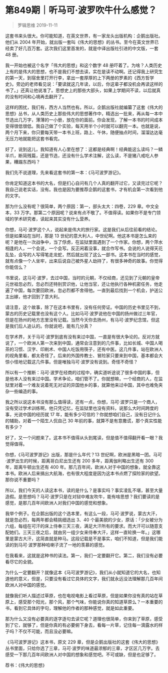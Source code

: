# 第849期｜听马可·波罗吹牛什么感觉？
> 罗辑思维
2019-11-11

这套书来头很大。你可能知道，在英文世界，有一家龙头出版机构：企鹅出版社。他们从 2004 年开始，就出版一套叫《伟大的思想》的丛书。至今在英文世界已经卖了好几百万套。这次我们这里首发的，就是中译出版社引进的中文版，一套 48 册。

我一开始也被这个名字「伟大的思想」和这个数字 48 册吓着了。为啥？人类历史上有的是伟大的思想，也不是我们不想去读，实在是读不动啊。还记得我上研究生的第一天，到宿舍里打开行李，拿出一套厚厚的上下两册的罗素的《西方哲学史》。旁边的老师看见说：「要读就这几年读，以后，你这辈子都没机会再读这样的书了。」还真让他说准了。思想史上的那些大部头，如果上学期间不读，以后就真的没有时间和心境再去翻开了。

这样的困扰，我们有，西方人当然也有。所以，企鹅出版社就编纂了这套《伟大的思想》丛书，从人类历史上那些伟大的思想著作中，精选出一批来，再从每一本中节选出几万字，薄薄的一小册，放在你的面前。你会发现，了解一本书的时间成本变得很低很低。我自己做了个实验，每天用半个小时就可以翻完一本。也就是说，两个月下来，你只要每天带一本书上班，路上、午休，随便抽点时间，溜溜达达毫无压力地就能把这套书看完。

好了，说到这儿，我知道有人心里在想了：这都是经典啊！经典能这么读吗？一鳞半爪，断简残篇，还是节选，还没有什么学术注解，这么读，不是猪八戒吃人参果，糟蹋东西吗？

我们先不说道理，先来看这套书的第一本：《马可波罗游记》。

你肯定知道这本书的大名，但是扪心自问有几个人真的翻开过它，又读完过它呢？我自己说老实话，没有。我也是因为要推荐企鹅的这套书，才有机会第一次看到他的文字。

那为什么没有呢？很简单，两个原因：第一，部头太大：四卷，229 章。中文全本，33 万字。那第二个原因呢？说来有点不敬了。不值得读。如果你不是专门领域的学术研究者，读起来其实没有什么营养。

你想，马可·波罗这个人，说起来是伟大的旅行家。这是我们从后往前看的结论。但是如果站在当时，那是 13 世纪的意大利人，中世纪啊。他这本书是怎么来的呢？是他在一次战争中，当了俘虏，在监狱里面遇到了一个作家。你想，两个萍水相逢的人，一个会说，一个会写。反正闲着没事，就合作写书。会说的人说得天花乱坠，会写的人写得笔走龙蛇，然后就出现了这么一部书。这本书在当时的感觉，就有点像一个人坐牢，出来后说自己被外星人劫持了，有很多神奇的故事。你觉得你能信么？

书里说，这马可·波罗，去过中国，当时的元朝，不仅经商，还见到了元朝的皇帝元世祖忽必烈，忽必烈还特别赏识他，让他当官，还让他执行各种机密任务，他走遍了中国，每次要回欧洲，忽必烈都不舍得他。一直到最后找到一个机会，护送公主出嫁，他才回到了意大利。

请注意，这个故事，除了在这本书里有，没有任何旁证。中国的历史书里见不到，蒙古的历史记载里也没有这个人。比如马可·波罗说他在中国的扬州做过三年官，但是在扬州的地方志里没有记载。当然今天你去扬州，有马可·波罗纪念馆，但这是我们后人追认的。你就说吧，能有几分真？

在学术界，关于马可·波罗到底有没有来过中国，一直是有很大争论的。反对方就说了，一个欧洲人第一次来到中国，通常会注意到的几件事，比如长城、中国人喝茶的习惯、汉字、印刷术、中国人吃饭用筷子，还有中医。这几件事，站在欧洲人的视角里看，都太奇怪了。后来的外国传教士、冒险家只要来到中国，基本都会大惊小怪地记载这几件事。但是唯独马可·波罗没有说到。奇怪不奇怪？

所以有一个推断：马可·波罗在经商的过程中，确实道听途说了很多中国的事，但是他本人没有来过中国。学术争论，咱们管不了。你就想嘛，一个经商的人，在监狱里对着一个难友说着死无对证的异国他乡的事，就算他来过中国，其中也难免夹杂一些编造的事。

我之所以说这本书没有那么值得读，还有一点，你想，马可·波罗只是一个商人，没有受过学术训练啊，他只凭记忆，在监狱里也没有资料，说那么大时间跨度的事，光说中国的经历就 17 年，能有多少可信的？你就想咱们自己，没有日记什么的辅助，对着一个陌生人侃自己 30 年前的事，就算不是有意撒谎，那个真实性能有多少？

好了，又一个问题来了。这本书不值得从头到尾读，但是值不值得翻开看一眼？我觉得值得。

你想，《马可波罗游记》出版，那是什么年代？13 世纪啊，欧洲是黑暗一团。马可·波罗出生的时候，距离哥白尼出生还有 200 多年，距离伽利略出生还有 300 年，距离牛顿出生还有 400 年。那几百年间，欧洲人对于中国的想象，就全靠这本书。欧洲人后来搞出大航海，也有很大程度是因为这本书点燃了探险家的欲望。那你说不重要吗？

所以，我们今天的人读这本书，读的是什么？是事实吗？事实凌乱不堪，甚至大量造假。是思想吗？马可·波罗只是在对狱中难友吹牛，能有啥思想？我们要读的是感觉，是那几百年间欧洲人对我们中国的感觉和想象。

我举个例子。在企鹅出版的这个选本里，有这么一段，马可·波罗说，蒙古大汗，就是忽必烈，每两年都会精挑细选出 3、40 个最美貌的少女，原话：「少女被分为六组，每组在可汗的床上侍奉三天三夜，满足大汗所有的要求。而大汗可以随意支配她们。三天三夜之后，就由另一组少女来侍奉大汗，这样一直轮换一年。」这哪里是蒙古大汗，这简直就是种马。这段记载是不是事实，咱们不知道，但是我们能读的到马可·波罗那种哈喇子流了一地的羡慕的感觉。

在我看来，这就是这种书的读法。第一，我们一定要翻开它。第二，我们没有必要看尽它的全貌。

为什么一定要翻开？就像这本《马可波罗游记》，我们从小就知道它的大名，也知道他的意义，但是，只要没有看过它具体的文字，我们就永远没法理解那几百年间欧洲人对中国的感觉。

就像我们听人描述过草原，也在电视电影上看过草原，但是如果你没有真的站在草原上，感受那个阳光，那个风，那个气味，你能说你真的知道草原么？一本重要的书，看到它具体的字句，理解他的作者的那种感觉，就是如此重要。

那为什么又没有必要真的逐字逐句去读它呢？道理也很简单，你来到了草原，感受到了它，就够了，但是你真的有必要俯下身去，看每一片草，记住每一滴露水的样子吗？不仅不可能，而且没必要嘛。

《马可波罗游记》这本书，原文 229 章，但是企鹅出版社的这套《伟大的思想》丛书里面，只给你选了三章，马可·波罗的味道最浓郁的三章，才区区几万字。去感受一下那几百年间欧洲人对中国的想象和感觉吧。不可或缺，但是也足够了。

荐书：《伟大的思想》
